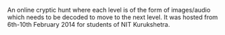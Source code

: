 An online cryptic hunt where each level is of the form of images/audio which needs to be decoded to move to the next level. It was hosted from 6th-10th February 2014 for students of NIT Kurukshetra.
